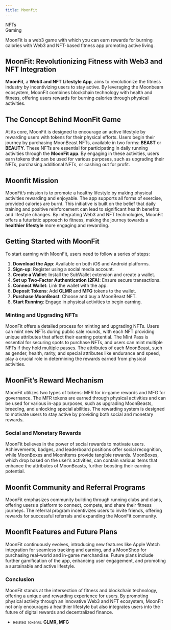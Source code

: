 ```yaml
---
title: Moonfit
---
```

NFTs  
 Gaming  

MoonFit is a web3 game with which you can earn rewards for burning calories with Web3 and NFT-based fitness app promoting active living.

MoonFit: Revolutionizing Fitness with Web3 and NFT Integration
--------------------------------------------------------------

**MoonFit**, a **Web3 and NFT Lifestyle App**, aims to revolutionize the fitness industry by incentivizing users to stay active. By leveraging the Moonbeam ecosystem, MoonFit combines blockchain technology with health and fitness, offering users rewards for burning calories through physical activities.

The Concept Behind MoonFit Game
-------------------------------

At its core, MoonFit is designed to encourage an active lifestyle by rewarding users with tokens for their physical efforts. Users begin their journey by purchasing MoonBeast NFTs, available in two forms: **BEAST** or **BEAUTY**. These NFTs are essential for participating in daily running activities through the **MoonFit app**. By engaging in these activities, users earn tokens that can be used for various purposes, such as upgrading their NFTs, purchasing additional NFTs, or cashing out for profit.

Moonfit Mission
---------------

MoonFit’s mission is to promote a healthy lifestyle by making physical activities rewarding and enjoyable. The app supports all forms of exercise, provided calories are burnt. This initiative is built on the belief that daily training and positive reinforcement can lead to significant health benefits and lifestyle changes. By integrating Web3 and NFT technologies, MoonFit offers a futuristic approach to fitness, making the journey towards a **healthier lifestyle** more engaging and rewarding.

Getting Started with MoonFit
----------------------------

To start earning with MoonFit, users need to follow a series of steps:

1. **Download the App**: Available on both iOS and Android platforms.
2. **Sign-up**: Register using a social media account.
3. **Create a Wallet**: Install the SubWallet extension and create a wallet.
4. **Set up Two-Factor Authentication (2FA)**: Ensure secure transactions.
5. **Connect Wallet**: Link the wallet with the app.
6. **Deposit Tokens**: Add **GLMR** and **MFG** tokens to the wallet.
7. **Purchase MoonBeast**: Choose and buy a MoonBeast NFT.
8. **Start Running**: Engage in physical activities to begin earning.

### Minting and Upgrading NFTs

MoonFit offers a detailed process for minting and upgrading NFTs. Users can mint new NFTs during public sale rounds, with each NFT providing unique attributes that affect their earning potential. The Mint Pass is essential for securing spots to purchase NFTs, and users can mint multiple NFTs if they hold multiple passes. The attributes of each MoonBeast, such as gender, health, rarity, and special attributes like endurance and speed, play a crucial role in determining the rewards earned from physical activities.

MoonFit’s Reward Mechanism
--------------------------

MoonFit utilizes two types of tokens: MFR for in-game rewards and MFG for governance. The MFR tokens are earned through physical activities and can be used for various in-app purposes, such as upgrading MoonBeasts, breeding, and unlocking special abilities. The rewarding system is designed to motivate users to stay active by providing both social and monetary rewards.

### Social and Monetary Rewards

MoonFit believes in the power of social rewards to motivate users. Achievements, badges, and leaderboard positions offer social recognition, while MoonBoxes and MoonItems provide tangible rewards. MoonBoxes, which drop based on the user’s activities, can contain various items that enhance the attributes of MoonBeasts, further boosting their earning potential.

Moonfit Community and Referral Programs
---------------------------------------

MoonFit emphasizes community building through running clubs and clans, offering users a platform to connect, compete, and share their fitness journeys. The referral program incentivizes users to invite friends, offering rewards for successful referrals and expanding the MoonFit community.

Moonfit Features and Future Plans
---------------------------------

MoonFit continuously evolves, introducing new features like Apple Watch integration for seamless tracking and earning, and a MoonShop for purchasing real-world and in-game merchandise. Future plans include further gamification of the app, enhancing user engagement, and promoting a sustainable and active lifestyle.

### Conclusion

MoonFit stands at the intersection of fitness and blockchain technology, offering a unique and rewarding experience for users. By promoting physical activity through an innovative Web3 and NFT ecosystem, MoonFit not only encourages a healthier lifestyle but also integrates users into the future of digital rewards and decentralized finance.

- <small>Related Token/s:</small> **GLMR, MFG**
